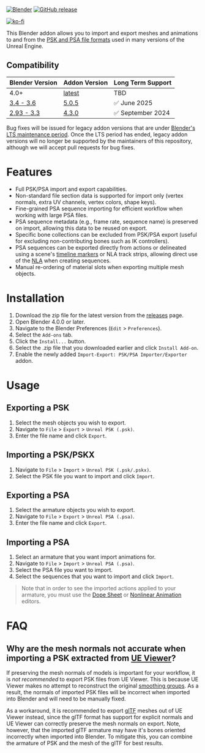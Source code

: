 [![Blender](https://img.shields.io/badge/Blender->=2.9-blue?logo=blender&logoColor=white)](https://www.blender.org/download/ "Download Blender")
[![GitHub release](https://img.shields.io/github/release/DarklightGames/io_scene_psk_psa?include_prereleases=&sort=semver&color=blue)](https://github.com/DarklightGames/io_scene_psk_psa/releases/)

[![ko-fi](https://ko-fi.com/img/githubbutton_sm.svg)](https://ko-fi.com/L4L3853VR)

This Blender addon allows you to import and export meshes and animations to and from the [PSK and PSA file formats](https://wiki.beyondunreal.com/PSK_%26_PSA_file_formats) used in many versions of the Unreal Engine.

## Compatibility

| Blender Version                                              | Addon Version                                                                  | Long Term Support |
|--------------------------------------------------------------|--------------------------------------------------------------------------------|-------------------|
| 4.0+                                                         | [latest](https://github.com/DarklightGames/io_scene_psk_psa/releases/latest)   | TBD               |
| [3.4 - 3.6](https://www.blender.org/download/lts/3-6/)       | [5.0.5](https://github.com/DarklightGames/io_scene_psk_psa/releases/tag/5.0.5) | ✅️ June 2025      |
| [2.93 - 3.3](https://www.blender.org/download/releases/3-3/) | [4.3.0](https://github.com/DarklightGames/io_scene_psk_psa/releases/tag/4.3.0) | ✅️ September 2024 |

Bug fixes will be issued for legacy addon versions that are under [Blender's LTS maintenance period](https://www.blender.org/download/lts/). Once the LTS period has ended, legacy addon versions will no longer be supported by the maintainers of this repository, although we will accept pull requests for bug fixes. 

# Features
* Full PSK/PSA import and export capabilities.
* Non-standard file section data is supported for import only (vertex normals, extra UV channels, vertex colors, shape keys).
* Fine-grained PSA sequence importing for efficient workflow when working with large PSA files.
* PSA sequence metadata (e.g., frame rate, sequence name) is preserved on import, allowing this data to be reused on export.
* Specific bone collections can be excluded from PSK/PSA export (useful for excluding non-contributing bones such as IK controllers).
* PSA sequences can be exported directly from actions or delineated using a scene's [timeline markers](https://docs.blender.org/manual/en/latest/animation/markers.html) or NLA track strips, allowing direct use of the [NLA](https://docs.blender.org/manual/en/latest/editors/nla/index.html) when creating sequences.
* Manual re-ordering of material slots when exporting multiple mesh objects.

# Installation
1. Download the zip file for the latest version from the [releases](https://github.com/DarklightGames/io_export_psk_psa/releases) page.
2. Open Blender 4.0.0 or later.
3. Navigate to the Blender Preferences (`Edit` > `Preferences`).
4. Select the `Add-ons` tab.
5. Click the `Install...` button.
6. Select the .zip file that you downloaded earlier and click `Install Add-on`.
7. Enable the newly added `Import-Export: PSK/PSA Importer/Exporter` addon.

# Usage
## Exporting a PSK
1. Select the mesh objects you wish to export.
2. Navigate to `File` > `Export` > `Unreal PSK (.psk)`.
3. Enter the file name and click `Export`.

## Importing a PSK/PSKX
1. Navigate to `File` > `Import` > `Unreal PSK (.psk/.pskx)`.
2. Select the PSK file you want to import and click `Import`.

## Exporting a PSA
1. Select the armature objects you wish to export.
2. Navigate to `File` > `Export` > `Unreal PSA (.psa)`.
3. Enter the file name and click `Export`.

## Importing a PSA
1. Select an armature that you want import animations for.
2. Navigate to `File` > `Import` > `Unreal PSA (.psa)`.
3. Select the PSA file you want to import.
4. Select the sequences that you want to import and click `Import`.

> Note that in order to see the imported actions applied to your armature, you must use the [Dope Sheet](https://docs.blender.org/manual/en/latest/editors/dope_sheet/introduction.html) or [Nonlinear Animation](https://docs.blender.org/manual/en/latest/editors/nla/introduction.html) editors.

# FAQ
## Why are the mesh normals not accurate when importing a PSK extracted from [UE Viewer](https://www.gildor.org/en/projects/umodel)?
If preserving the mesh normals of models is important for your workflow, it is *not recommended* to export PSK files from UE Viewer. This is because UE Viewer makes no attempt to reconstruct the original [smoothing groups](https://en.wikipedia.org/wiki/Smoothing_group). As a result, the normals of imported PSK files will be incorrect when imported into Blender and will need to be manually fixed.

As a workaround, it is recommended to export [glTF](https://en.wikipedia.org/wiki/GlTF) meshes out of UE Viewer instead, since the glTF format has support for explicit normals and UE Viewer can correctly preserve the mesh normals on export. Note, however, that the imported glTF armature may have it's bones oriented incorrectly when imported into Blender. To mitigate this, you can combine the armature of PSK and the mesh of the glTF for best results.
